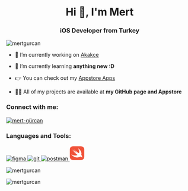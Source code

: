 <h1 align="center">Hi 👋, I'm Mert</h1>
<h3 align="center">iOS Developer from Turkey</h3>

<p align="left"> <img src="https://komarev.com/ghpvc/?username=mertgurcan&label=Profile%20views&color=0e75b6&style=flat" alt="mertgurcan" /> </p>

- 🔭 I’m currently working on [Akakce](akakce.com)

- 🌱 I’m currently learning **anything new :D**

- 👉 You can check out my [Appstore Apps](https://apps.apple.com/us/developer/mert-gurcan/id1455793500)

- 👨‍💻 All of my projects are available at **my GitHub page and Appstore**

<h3 align="left">Connect with me:</h3>
<p align="left">
<a href="https://linkedin.com/in/mert-gürcan" target="blank"><img align="center" src="https://raw.githubusercontent.com/rahuldkjain/github-profile-readme-generator/master/src/images/icons/Social/linked-in-alt.svg" alt="mert-gürcan" height="30" width="40" /></a>
</p>

<h3 align="left">Languages and Tools:</h3>
<p align="left"> <a href="https://www.figma.com/" target="_blank" rel="noreferrer"> <img src="https://www.vectorlogo.zone/logos/figma/figma-icon.svg" alt="figma" width="40" height="40"/> </a> <a href="https://git-scm.com/" target="_blank" rel="noreferrer"> <img src="https://www.vectorlogo.zone/logos/git-scm/git-scm-icon.svg" alt="git" width="40" height="40"/> </a> <a href="https://postman.com" target="_blank" rel="noreferrer"> <img src="https://www.vectorlogo.zone/logos/getpostman/getpostman-icon.svg" alt="postman" width="40" height="40"/> </a> <a href="https://developer.apple.com/swift/" target="_blank" rel="noreferrer"> <img src="https://raw.githubusercontent.com/devicons/devicon/master/icons/swift/swift-original.svg" alt="swift" width="40" height="40"/> </a> </p>

<p><img align="center" src="https://github-readme-stats.vercel.app/api/top-langs?username=mertgurcan&show_icons=true&locale=en&layout=compact" alt="mertgurcan" /></p>

<p align="left"> <img src="https://komarev.com/ghpvc/?username=mertgurcan&label=Profile%20views&color=0e75b6&style=flat" alt="mertgurcan" /> </p>

